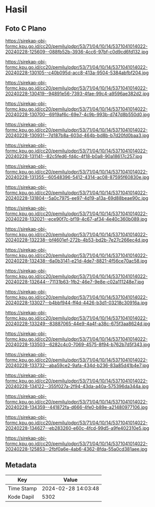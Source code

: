 # Hasil

## Foto C Plano

https://sirekap-obj-formc.kpu.go.id/cc20/pemilu/pdpr/53/71/04/10/14/5371041014022-20240228-125609--088fb52b-3936-4cc6-97bf-c0d9cd6fd132.jpg

https://sirekap-obj-formc.kpu.go.id/cc20/pemilu/pdpr/53/71/04/10/14/5371041014022-20240228-130105--c40b095d-acc8-413a-9504-5384abfbf204.jpg

https://sirekap-obj-formc.kpu.go.id/cc20/pemilu/pdpr/53/71/04/10/14/5371041014022-20240228-130419--94891e56-7393-4fae-99c4-a9596ae382d2.jpg

https://sirekap-obj-formc.kpu.go.id/cc20/pemilu/pdpr/53/71/04/10/14/5371041014022-20240228-130700--6919af6c-69e7-4c9b-993b-d747d8b550d0.jpg

https://sirekap-obj-formc.kpu.go.id/cc20/pemilu/pdpr/53/71/04/10/14/5371041014022-20240228-130931--7d187b8a-603d-464b-bd8b-b7d20fd0baa3.jpg

https://sirekap-obj-formc.kpu.go.id/cc20/pemilu/pdpr/53/71/04/10/14/5371041014022-20240228-131141--82c5fed6-fd4c-4f18-b0a8-90a18617c257.jpg

https://sirekap-obj-formc.kpu.go.id/cc20/pemilu/pdpr/53/71/04/10/14/5371041014022-20240228-131355--60548396-5412-4314-ac08-87595f60830e.jpg

https://sirekap-obj-formc.kpu.go.id/cc20/pemilu/pdpr/53/71/04/10/14/5371041014022-20240228-131804--5a0c7975-ee97-4d19-a13a-69d88beae90c.jpg

https://sirekap-obj-formc.kpu.go.id/cc20/pemilu/pdpr/53/71/04/10/14/5371041014022-20240228-132021--ece90f7c-bf19-4c67-af34-4e40c360b089.jpg

https://sirekap-obj-formc.kpu.go.id/cc20/pemilu/pdpr/53/71/04/10/14/5371041014022-20240228-132238--bf4601ef-272b-4b53-bd2b-7e27c266ec4d.jpg

https://sirekap-obj-formc.kpu.go.id/cc20/pemilu/pdpr/53/71/04/10/14/5371041014022-20240228-132438--6a0b3141-e21d-4de7-8821-4f56ce70ac58.jpg

https://sirekap-obj-formc.kpu.go.id/cc20/pemilu/pdpr/53/71/04/10/14/5371041014022-20240228-132644--71131b63-1fb2-46e7-9e8e-c02a111248e7.jpg

https://sirekap-obj-formc.kpu.go.id/cc20/pemilu/pdpr/53/71/04/10/14/5371041014022-20240228-133027--b4bbf944-ff4d-4426-b3d1-03218c30916a.jpg

https://sirekap-obj-formc.kpu.go.id/cc20/pemilu/pdpr/53/71/04/10/14/5371041014022-20240228-133249--83887065-44e9-4a4f-a38c-675f3aa8624d.jpg

https://sirekap-obj-formc.kpu.go.id/cc20/pemilu/pdpr/53/71/04/10/14/5371041014022-20240228-133503--6282c4c0-7069-4575-8f94-b762b7d5f343.jpg

https://sirekap-obj-formc.kpu.go.id/cc20/pemilu/pdpr/53/71/04/10/14/5371041014022-20240228-133732--aba59ce2-9afa-434d-b236-83a85d41b4e7.jpg

https://sirekap-obj-formc.kpu.go.id/cc20/pemilu/pdpr/53/71/04/10/14/5371041014022-20240228-134122--355f027a-2f94-43da-a40a-575396da344a.jpg

https://sirekap-obj-formc.kpu.go.id/cc20/pemilu/pdpr/53/71/04/10/14/5371041014022-20240228-134359--441872fa-d666-4fe0-b89e-a21480977106.jpg

https://sirekap-obj-formc.kpu.go.id/cc20/pemilu/pdpr/53/71/04/10/14/5371041014022-20240228-134627--eb283260-e60c-4fcd-99d5-a9fe402310e5.jpg

https://sirekap-obj-formc.kpu.go.id/cc20/pemilu/pdpr/53/71/04/10/14/5371041014022-20240228-125853--2fbf0a6e-4ab6-4362-8fda-55a0cd381aee.jpg


## Metadata

| Key        | Value               |
| ---------- | ------------------- |
| Time Stamp | 2024-02-28 14:03:48 |
| Kode Dapil | 5302                |



